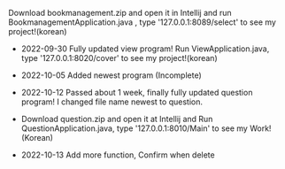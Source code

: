 Download bookmanagement.zip and open it in Intellij and run BookmanagementApplication.java , type '127.0.0.1:8089/select' to see my project!(korean)

- 2022-09-30 Fully updated view program!
Run ViewApplication.java, type '127.0.0.1:8020/cover' to see my project!(korean)

- 2022-10-05 Added newest program (Incomplete)
- 2022-10-12 Passed about 1 week, finally fully updated question program! I changed file name newest to question.
- Download question.zip and open it at Intellij and Run QuestionApplication.java, type '127.0.0.1:8010/Main' to see my Work!(Korean)
- 2022-10-13 Add more function, Confirm when delete
